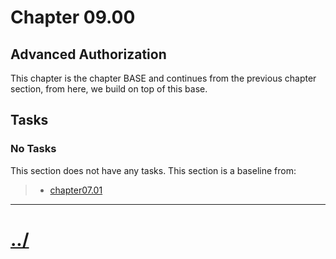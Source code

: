 # Chapter 09.00
## Advanced Authorization
This chapter is the chapter BASE and continues from the previous
chapter section, from here, we build on top of this base.

## Tasks

### No Tasks
This section does not have any tasks.
This section is a baseline from:
> * [chapter07.01](../../chapter07/chapter07.01/README.md)


---

# [../](../)
